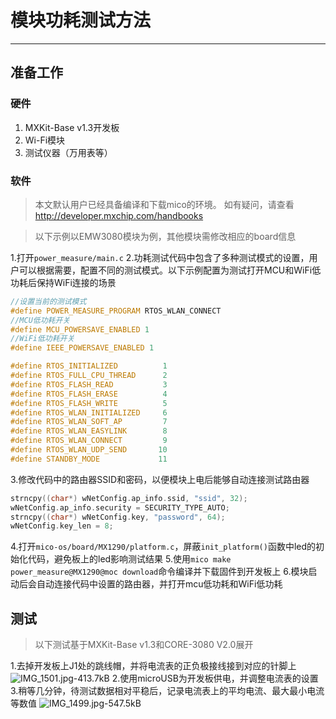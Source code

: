 # 模块功耗测试方法

---

## 准备工作

### 硬件

 1. MXKit-Base v1.3开发板
 2. Wi-Fi模块
 3. 测试仪器（万用表等）

### 软件
> 本文默认用户已经具备编译和下载mico的环境。
如有疑问，请查看 http://developer.mxchip.com/handbooks

> 以下示例以EMW3080模块为例，其他模块需修改相应的board信息

1.打开`power_measure/main.c`
2.功耗测试代码中包含了多种测试模式的设置，用户可以根据需要，配置不同的测试模式。以下示例配置为测试打开MCU和WiFi低功耗后保持WiFi连接的场景

```C
//设置当前的测试模式
#define POWER_MEASURE_PROGRAM RTOS_WLAN_CONNECT
//MCU低功耗开关
#define MCU_POWERSAVE_ENABLED 1
//WiFi低功耗开关
#define IEEE_POWERSAVE_ENABLED 1

#define RTOS_INITIALIZED          1
#define RTOS_FULL_CPU_THREAD      2
#define RTOS_FLASH_READ           3
#define RTOS_FLASH_ERASE          4
#define RTOS_FLASH_WRITE          5
#define RTOS_WLAN_INITIALIZED     6
#define RTOS_WLAN_SOFT_AP         7
#define RTOS_WLAN_EASYLINK        8
#define RTOS_WLAN_CONNECT         9
#define RTOS_WLAN_UDP_SEND       10
#define STANDBY_MODE             11
```

3.修改代码中的路由器SSID和密码，以便模块上电后能够自动连接测试路由器

```C
strncpy((char*) wNetConfig.ap_info.ssid, "ssid", 32);
wNetConfig.ap_info.security = SECURITY_TYPE_AUTO;
strncpy((char*) wNetConfig.key, "password", 64);
wNetConfig.key_len = 8;
```

4.打开`mico-os/board/MX1290/platform.c`，屏蔽`init_platform()`函数中led的初始化代码，避免板上的led影响测试结果
5.使用`mico make power_measure@MX1290@moc download`命令编译并下载固件到开发板上
6.模块启动后会自动连接代码中设置的路由器，并打开mcu低功耗和WiFi低功耗

## 测试

> 以下测试基于MXKit-Base v1.3和CORE-3080 V2.0展开

1.去掉开发板上J1处的跳线帽，并将电流表的正负极接线接到对应的针脚上
![IMG_1501.jpg-413.7kB][1]
2.使用microUSB为开发板供电，并调整电流表的设置
3.稍等几分钟，待测试数据相对平稳后，记录电流表上的平均电流、最大最小电流等数值
![IMG_1499.jpg-547.5kB][2]

  [1]: http://static.zybuluo.com/1113240207/yew03g4xkx4qh1ak6ly2uhmt/IMG_1501.jpg
  [2]: http://static.zybuluo.com/1113240207/llqubp1guv1vs5mjq38okuua/IMG_1499.jpg